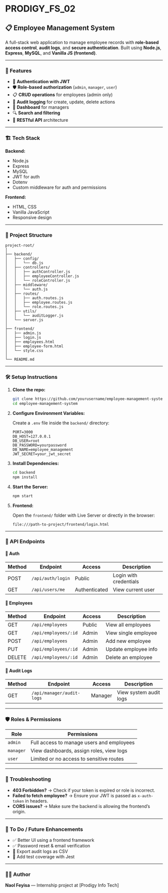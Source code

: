 # PRODIGY_FS_02

## 📋 Employee Management System

A full-stack web application to manage employee records with **role-based access control**, **audit logs**, and **secure authentication**. Built using **Node.js**, **Express**, **MySQL**, and **Vanilla JS (frontend)**.

---

### 🚀 Features

* 🔐 **Authentication with JWT**
* 🛡️ **Role-based authorization** (`admin`, `manager`, `user`)
* 📋 **CRUD operations** for employees (admin only)
* 📜 **Audit logging** for create, update, delete actions
* 🧭 **Dashboard** for managers
* 🔍 **Search and filtering**
* 🎯 **RESTful API** architecture

---

### 🏗️ Tech Stack

**Backend:**

* Node.js
* Express
* MySQL
* JWT for auth
* Dotenv
* Custom middleware for auth and permissions

**Frontend:**

* HTML, CSS
* Vanilla JavaScript
* Responsive design

---

### 📁 Project Structure

```
project-root/
│
├── backend/
│   ├── config/
│   │   └── db.js
│   ├── controllers/
│   │   ├── authController.js
│   │   ├── employeeController.js
│   │   └── roleController.js
│   ├── middleware/
│   │   └── auth.js
│   ├── routes/
│   │   ├── auth.routes.js
│   │   ├── employee.routes.js
│   │   └── role.routes.js
│   ├── utils/
│   │   └── auditLogger.js
│   └── server.js
│
├── frontend/
│   ├── admin.js
│   ├── login.js
│   ├── employees.html
│   ├── employee-form.html
│   └── style.css
│
└── README.md
```

---

### 🛠️ Setup Instructions

1. **Clone the repo:**

   ```bash
   git clone https://github.com/yourusername/employee-management-system.git
   cd employee-management-system
   ```

2. **Configure Environment Variables:**

   Create a `.env` file inside the `backend/` directory:

   ```
   PORT=3000
   DB_HOST=127.0.0.1
   DB_USER=root
   DB_PASSWORD=yourpassword
   DB_NAME=employee_management
   JWT_SECRET=your_jwt_secret
   ```

3. **Install Dependencies:**

   ```bash
   cd backend
   npm install
   ```

4. **Start the Server:**

   ```bash
   npm start
   ```

5. **Frontend:**

   Open the `frontend/` folder with Live Server or directly in the browser:

   ```
   file:///path-to-project/frontend/login.html
   ```

---

### 🧪 API Endpoints

#### 🔑 Auth

| Method | Endpoint          | Access        | Description            |
| ------ | ----------------- | ------------- | ---------------------- |
| POST   | `/api/auth/login` | Public        | Login with credentials |
| GET    | `/api/users/me`   | Authenticated | View current user      |

#### 👥 Employees

| Method | Endpoint             | Access | Description          |
| ------ | -------------------- | ------ | -------------------- |
| GET    | `/api/employees`     | Public | View all employees   |
| GET    | `/api/employees/:id` | Admin  | View single employee |
| POST   | `/api/employees`     | Admin  | Add new employee     |
| PUT    | `/api/employees/:id` | Admin  | Update employee info |
| DELETE | `/api/employees/:id` | Admin  | Delete an employee   |

#### 🧾 Audit Logs

| Method | Endpoint                  | Access  | Description            |
| ------ | ------------------------- | ------- | ---------------------- |
| GET    | `/api/manager/audit-logs` | Manager | View system audit logs |

---

### 🛡️ Roles & Permissions

| Role      | Permissions                               |
| --------- | ----------------------------------------- |
| `admin`   | Full access to manage users and employees |
| `manager` | View dashboards, assign roles, view logs  |
| `user`    | Limited or no access to sensitive routes  |

---

### 🐞 Troubleshooting

* **403 Forbidden?** → Check if your token is expired or role is incorrect.
* **Failed to fetch employee?** → Ensure your JWT is passed as `x-auth-token` in headers.
* **CORS issues?** → Make sure the backend is allowing the frontend’s origin.

---

### 📌 To Do / Future Enhancements

* ✅ Better UI using a frontend framework
* ✅ Password reset & email verification
* 🔄 Export audit logs as CSV
* 🧪 Add test coverage with Jest

---

### 🧑‍💻 Author

**Naol Feyisa** — Internship project at \[Prodigy Info Tech]
